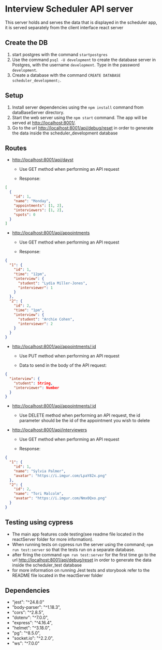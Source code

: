 # Interview Scheduler API server
 This server holds and serves the data that is displayed in the scheduler app, it is served separately from the client interface react server

## Create the DB
1. start postgres with the command `startpostgres`
2. Use the command `psql -U development` to create the database server in Postgres, with the username `development`. Type in the password `development`.
3. Create a database with the command `CREATE DATABASE scheduler_development;`.

## Setup
1. Install server dependencies using the `npm install` command from dataBaseServer directory. 
2. Start the web server using the `npm start` command. The app will be served at <http://localhost:8001/>.
3. Go to the url <http://localhost:8001/api/debug/reset> in order to generate the data inside the scheduler_development database

## Routes

- <http://localhost:8001/api/dayst>

  - Use GET method when performing an API request

  - Response:

```json
[
  {
    "id": 1,
    "name": "Monday",
    "appointments": [1, 2],
    "interviewers": [1, 2],
    "spots": 0
  }
]
```

- <http://localhost:8001/api/appointments>

  - Use GET method when performing an API request

  - Response:

```json
{
  "1": {
    "id": 1,
    "time": "12pm",
    "interview": {
      "student": "Lydia Miller-Jones",
      "interviewer": 1
    }
  },
  "2": {
    "id": 2,
    "time": "1pm",
    "interview": {
      "student": "Archie Cohen",
      "interviewer": 2
    }
  }
}
```

- <http://localhost:8001/api/appointments/:id>

  - Use PUT method when performing an API request

  - Data to send in the body of the API request:

```json
{
  "interview": {
    "student": String,
    "interviewer": Number
  }
}
```

- <http://localhost:8001/api/appointments/:id>

  - Use DELETE method when performing an API request, the id parameter should be the id of the appointment you wish to delete

- <http://localhost:8001/api/interviewers>
  - Use GET method when performing an API request

  - Response:

```json
{
  "1": {
    "id": 1,
    "name": "Sylvia Palmer",
    "avatar": "https://i.imgur.com/LpaY82x.png"
  },
  "2": {
    "id": 2,
    "name": "Tori Malcolm",
    "avatar": "https://i.imgur.com/Nmx0Qxo.png"
  }
}
```

## Testing using cypress
- The main app features code testing(see readme file located in the reactServer folder for more information). 
- When running tests on cypress run the server using the command; `npm run test:server` so that the tests run on a separate database.
- after firing the command `npm run test:server` for the first time go to the url <http://localhost:8001/api/debug/reset> in order to generate the data inside the scheduler_test database
- for more information on running Jest tests and storybook refer to the README file located in the reactServer folder

## Dependencies
- "jest": "^24.8.0"
- "body-parser": "^1.18.3",
- "cors": "^2.8.5",
- "dotenv": "^7.0.0",
- "express": "^4.16.4",
- "helmet": "^3.18.0",
- "pg": "^8.5.0",
- "socket.io": "^2.2.0",
- "ws": "^7.0.0"